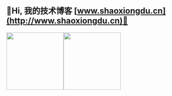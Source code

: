 ## 💖Hi, 我的技术博客 [www.shaoxiongdu.cn](http://www.shaoxiongdu.cn)💖

<img height="150px" src="https://github-readme-stats.vercel.app/api?custom_title=项目统计&username=shaoxiongdu&hide_border=false&show_icons=true&include_all_commits=true&count_private=true&theme=buefy&locale=cn&line_height=20" /><img height="150px" src="https://github-readme-stats.vercel.app/api/top-langs/?custom_title=编程语言&username=shaoxiongdu&exclude_repo =blog&hide_border=false&line_height=20&theme=flag-india&layout=compact&locale=cn" />

